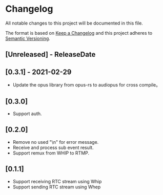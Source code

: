 # Changelog

All notable changes to this project will be documented in this file.

The format is based on [Keep a Changelog](http://keepachangelog.com/)
and this project adheres to [Semantic Versioning](http://semver.org/).

<!-- next-header -->

## [Unreleased] - ReleaseDate

## [0.3.1] - 2021-02-29
- Update the opus library from opus-rs to audiopus for cross compile。

## [0.3.0]
- Support auth.

## [0.2.0]
- Remove no used "\n" for error message.
- Receive and process sub event result.
- Support remux from WHIP to RTMP.

## [0.1.1]
- Support receiving RTC stream using Whip
- Support sending RTC stream using Whep







